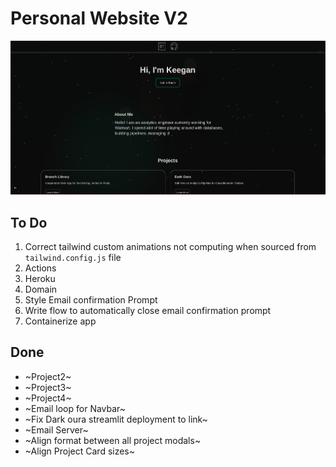 # Personal Website V2


![Sample Image](./public/example.png)


## To Do
1. Correct tailwind custom animations not computing when sourced from `tailwind.config.js` file
2. Actions
3. Heroku
4. Domain
5. Style Email confirmation Prompt
6. Write flow to automatically close email confirmation prompt
7. Containerize app

## Done
- ~Project2~
- ~Project3~
- ~Project4~
- ~Email loop for Navbar~
- ~Fix Dark oura streamlit deployment to link~
- ~Email Server~
- ~Align format between all project modals~
- ~Align Project Card sizes~

